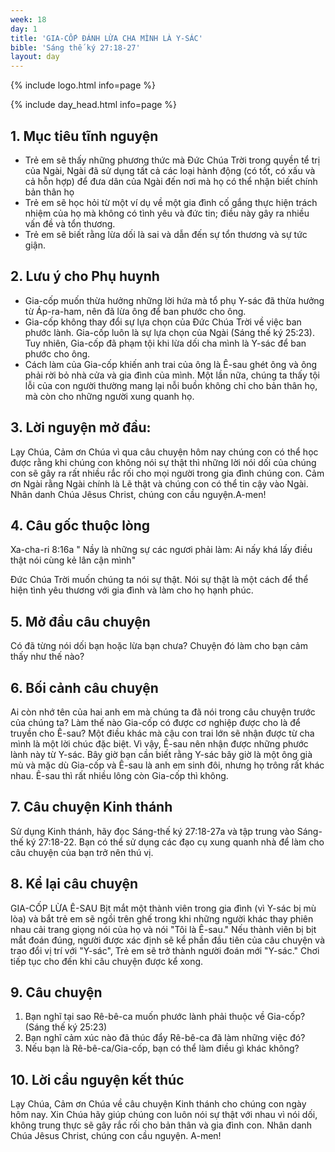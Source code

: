```yaml
---
week: 18
day: 1
title: 'GIA-CỐP ĐÁNH LỪA CHA MÌNH LÀ Y-SÁC'
bible: 'Sáng thế ký 27:18-27'
layout: day
---
```



{% include logo.html info=page %}

{% include day_head.html info=page %}

## 1. Mục tiêu tĩnh nguyện
- Trẻ em sẽ thấy những phương  thức mà Đức Chúa Trời trong quyền tể trị của Ngài, Ngài đã sử dụng tất cả các loại hành động (có tốt, có xấu và cả hỗn hợp) để đưa dân của Ngài đến nơi mà họ có thể nhận biết chính bản thân họ
- Trẻ em sẽ học hỏi từ một ví dụ về một gia đình cố gắng thực hiện trách nhiệm của họ mà không có tình yêu và đức tin; điều này gây ra nhiều vấn đề và tổn thương.
- Trẻ em sẽ biết rằng lừa dối là sai và dẫn đến sự tổn thương và sự tức giận.

## 2. Lưu ý cho Phụ huynh
- Gia-cốp muốn thừa hưởng những lời hứa mà tổ phụ Y-sác đã thừa hưởng từ Áp-ra-ham, nên đã lừa ông để ban phước cho ông.
- Gia-cốp không thay đổi sự lựa chọn của Đức Chúa Trời về việc ban phước lành. Gia-cốp luôn là sự lựa chọn của Ngài (Sáng thế ký 25:23). Tuy nhiên, Gia-cốp đã phạm tội khi lừa dối cha mình là Y-sác để ban phước cho ông.
- Cách làm của Gia-cốp khiến anh trai của ông là Ê-sau ghét ông và ông phải rời bỏ nhà cửa và gia đình của mình. Một lần nữa, chúng ta thấy tội lỗi của con người thường mang lại nỗi buồn không chỉ cho bản thân họ, mà còn cho những người xung quanh họ.

## 3. Lời nguyện mở đầu:
 Lạy Chúa, Cảm ơn Chúa vì qua câu chuyện hôm nay chúng con có thể học được rằng khi chúng con không nói sự thật thì những lời nói dối của chúng con sẽ gây ra rất nhiều rắc rối cho mọi người trong gia đình chúng con. Cảm ơn Ngài rằng Ngài chính là Lẽ thật và chúng con có thể tin cậy vào Ngài. Nhân danh Chúa Jêsus Christ, chúng con cầu nguyện.A-men!

## 4. Câu gốc thuộc lòng
Xa-cha-ri 8:16a " Nầy là những sự các ngươi phải làm: Ai nấy khá lấy điều thật nói cùng kẻ lân cận mình"

Đức Chúa Trời muốn chúng ta nói sự thật. Nói sự thật là một cách để thể hiện tình yêu thương với gia đình và làm cho họ hạnh phúc.

## 5. Mở đầu câu chuyện
Có đã từng nói dối bạn hoặc lừa bạn chưa? Chuyện đó làm cho bạn cảm thấy như thế nào?

## 6. Bối cảnh câu chuyện
Ai còn nhớ tên của hai anh em mà chúng ta đã nói trong câu chuyện trước của chúng ta?
Làm thế nào Gia-cốp có được cơ nghiệp được cho là để truyền cho Ê-sau? Một điều khác mà cậu con trai lớn sẽ nhận được từ cha mình là một lời chúc đặc biệt. Vì vậy, Ê-sau nên nhận được những phước lành này từ Y-sác. Bây giờ bạn cần biết rằng Y-sác bây giờ là một ông già mù và mặc dù Gia-cốp và Ê-sau là anh em sinh đôi, nhưng họ trông rất khác nhau. Ê-sau thì rất nhiều lông còn Gia-cốp thì không.

## 7. Câu chuyện Kinh thánh
Sử dụng Kinh thánh, hãy đọc Sáng-thế ký 27:18-27a và tập trung vào Sáng-thế ký 27:18-22. Bạn có thể sử dụng các đạo cụ xung quanh nhà để làm cho câu chuyện của bạn trở nên thú vị.

## 8. Kể lại câu chuyện
GIA-CỐP LỪA Ê-SAU
Bịt mắt một thành viên trong gia đình (vì Y-sác bị mù lòa) và bắt trẻ em sẽ ngồi trên ghế trong khi những người khác thay phiên nhau cải trang giọng nói của họ và nói "Tôi là Ê-sau." Nếu thành viên bị bịt mắt đoán đúng, người được xác định sẽ kể phần đầu tiên của câu chuyện và trao đổi vị trí với "Y-sác", Trẻ em sẽ trở thành người đoán mới "Y-sác." Chơi tiếp tục cho đến khi câu chuyện được kể xong.

## 9. Câu chuyện
1. Bạn nghĩ tại sao Rê-bê-ca muốn phước lành phải thuộc về Gia-cốp? (Sáng thế ký 25:23)
2. Bạn nghĩ cảm xúc nào đã thúc đẩy Rê-bê-ca đã làm những việc đó?
3. Nếu bạn là Rê-bê-ca/Gia-cốp, bạn có thể làm điều gì khác không?

## 10. Lời cầu nguyện kết thúc
Lạy Chúa, Cảm ơn Chúa về câu chuyện Kinh thánh cho chúng con ngày hôm nay. Xin Chúa hãy giúp chúng con luôn nói sự thật với nhau vì nói dối, không trung thực sẽ gây rắc rối cho bản thân và gia đình con. Nhân danh Chúa Jêsus Christ, chúng con cầu nguyện. A-men!
